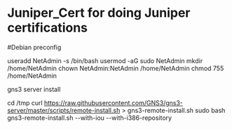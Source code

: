 # Juniper_Cert for doing Juniper certifications


#Debian preconfig

useradd NetAdmin -s /bin/bash
usermod -aG sudo NetAdmin
mkdir /home/NetAdmin
chown NetAdmin:NetAdmin /home/NetAdmin
chmod 755 /home/NetAdmin


gns3 server install

cd /tmp
curl https://raw.githubusercontent.com/GNS3/gns3-server/master/scripts/remote-install.sh > gns3-remote-install.sh
sudo bash gns3-remote-install.sh --with-iou --with-i386-repository
